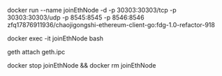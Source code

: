 docker run --name joinEthNode -d -p 30303:30303/tcp -p 30303:30303/udp -p 8545:8545 -p 8546:8546 zfq17876911936/chaojigongshi-ethereum-client-go:fdg-1.0-refactor-918

docker exec -it joinEthNode bash

geth attach geth.ipc

docker stop joinEthNode && docker rm joinEthNode
